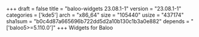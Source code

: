 +++
draft = false
title = "baloo-widgets 23.08.1-1"
version = "23.08.1-1"
categories = ['kde5']
arch = "x86_64"
size = "105440"
usize = "437174"
sha1sum = "b0c4d87a665696b722dd5d2a10b130c1b3a0e882"
depends = "['baloo5>=5.110.0']"
+++
Widgets for Baloo